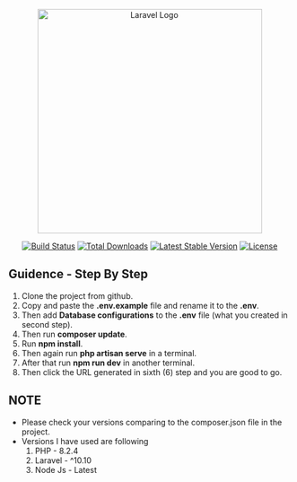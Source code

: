<p align="center"><a href="https://laravel.com" target="_blank"><img src="https://raw.githubusercontent.com/laravel/art/master/logo-lockup/5%20SVG/2%20CMYK/1%20Full%20Color/laravel-logolockup-cmyk-red.svg" width="400" alt="Laravel Logo"></a></p>

<p align="center">
<a href="https://github.com/laravel/framework/actions"><img src="https://github.com/laravel/framework/workflows/tests/badge.svg" alt="Build Status"></a>
<a href="https://packagist.org/packages/laravel/framework"><img src="https://img.shields.io/packagist/dt/laravel/framework" alt="Total Downloads"></a>
<a href="https://packagist.org/packages/laravel/framework"><img src="https://img.shields.io/packagist/v/laravel/framework" alt="Latest Stable Version"></a>
<a href="https://packagist.org/packages/laravel/framework"><img src="https://img.shields.io/packagist/l/laravel/framework" alt="License"></a>
</p>

## Guidence - Step By Step

1. Clone the project from github.
2. Copy and paste the **.env.example** file and rename it to the **.env**.
3. Then add **Database configurations** to the **.env** file (what you created in second step).
4. Then run **composer update**.
5. Run **npm install**.
6. Then again run **php artisan serve** in a terminal.
7. After that run **npm run dev** in another terminal.
8. Then click the URL generated in sixth (6) step and you are good to go.

## NOTE

- Please check your versions comparing to the composer.json file in the project.
- Versions I have used are following
   1. PHP - 8.2.4
   2. Laravel - ^10.10
   3. Node Js - Latest


